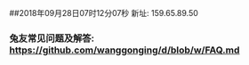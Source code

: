 ##2018年09月28日07时12分07秒 新址: 159.65.89.50
### 兔友常见问题及解答: https://github.com/wanggonging/d/blob/w/FAQ.md
